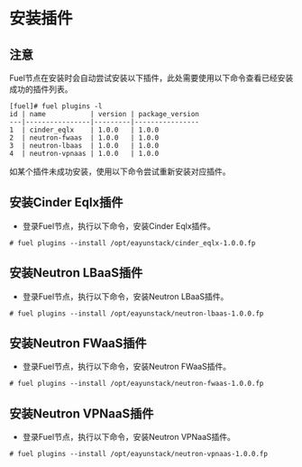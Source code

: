 # 安装插件

## 注意

Fuel节点在安装时会自动尝试安装以下插件，此处需要使用以下命令查看已经安装成功的插件列表。

```
[fuel]# fuel plugins -l
id | name           | version | package_version
---|----------------|---------|----------------
1  | cinder_eqlx    | 1.0.0   | 1.0.0          
2  | neutron-fwaas  | 1.0.0   | 1.0.0          
3  | neutron-lbaas  | 1.0.0   | 1.0.0          
4  | neutron-vpnaas | 1.0.0   | 1.0.0
```

如某个插件未成功安装，使用以下命令尝试重新安装对应插件。

## 安装Cinder Eqlx插件

* 登录Fuel节点，执行以下命令，安装Cinder Eqlx插件。

 ```
# fuel plugins --install /opt/eayunstack/cinder_eqlx-1.0.0.fp
```

## 安装Neutron LBaaS插件

* 登录Fuel节点，执行以下命令，安装Neutron LBaaS插件。

 ```
# fuel plugins --install /opt/eayunstack/neutron-lbaas-1.0.0.fp
```

## 安装Neutron FWaaS插件

* 登录Fuel节点，执行以下命令，安装Neutron FWaaS插件。

 ```
# fuel plugins --install /opt/eayunstack/neutron-fwaas-1.0.0.fp
```

## 安装Neutron VPNaaS插件

* 登录Fuel节点，执行以下命令，安装Neutron VPNaaS插件。

 ```
# fuel plugins --install /opt/eayunstack/neutron-vpnaas-1.0.0.fp
```
